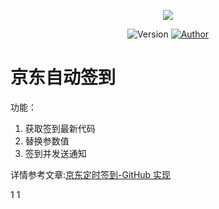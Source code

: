 <p align="center">
    <img src="https://cdn.jsdelivr.net/gh/ruicky/ruicky.github.io/2020/06/05/jd-sign/0.png">
</p>

<p align="center">
    <img alt="Version" src="https://img.shields.io/badge/release-0.0.1-blue"/>
    <a href="https://github.com/ruicky">
        <img alt="Author" src="https://img.shields.io/badge/author-ruicky-blueviolet"/>
    </a>
</p>

# 京东自动签到
功能：
1. 获取签到最新代码
2. 替换参数值
3. 签到并发送通知

详情参考文章:[京东定时签到-GitHub 实现](https://ruicky.me/2020/06/05/jd-sign/)



1
1
